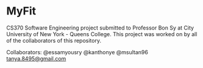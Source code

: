 # MyFit
CS370 Software Engineering project submitted to Professor Bon Sy at City University of New York - Queens College.
This project was worked on by all of the collaborators of this repository.

Collaborators:
@essamyousry
@kanthonye
@msultan96
tanya.8495@gmail.com
